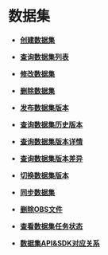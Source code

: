 # 数据集<a name="modelarts_04_0101"></a>

-   **[创建数据集](创建数据集.md)**  

-   **[查询数据集列表](查询数据集列表.md)**  

-   **[修改数据集](修改数据集.md)**  

-   **[删除数据集](删除数据集.md)**  

-   **[发布数据集版本](发布数据集版本.md)**  

-   **[查询数据集历史版本](查询数据集历史版本.md)**  

-   **[查询数据集版本详情](查询数据集版本详情.md)**  

-   **[查询数据集版本差异](查询数据集版本差异.md)**  

-   **[切换数据集版本](切换数据集版本.md)**  

-   **[同步数据集](同步数据集.md)**  

-   **[删除OBS文件](删除OBS文件.md)**  

-   **[查看数据集任务状态](查看数据集任务状态.md)**  

-   **[数据集API&SDK对应关系](数据集API-SDK对应关系.md)**  


